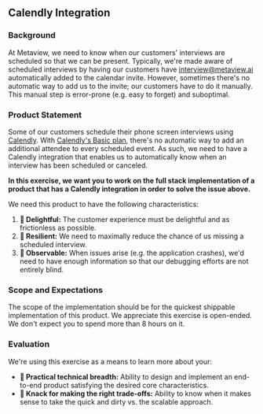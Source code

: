 ## Calendly Integration

### Background

At Metaview, we need to know when our customers' interviews are scheduled so that we can be present. Typically, we're made aware of scheduled interviews by having our customers have interview@metaview.ai automatically added to the calendar invite. However, sometimes there's no automatic way to add us to the invite; our customers have to do it manually. This manual step is error-prone (e.g. easy to forget) and suboptimal.

### Product Statement

Some of our customers schedule their phone screen interviews using [Calendly](https://calendly.com/). With [Calendly's Basic plan](https://calendly.com/pages/pricing), there's no automatic way to add an additional attendee to every scheduled event. As such, we need to have a Calendly integration that enables us to automatically know when an interview has been scheduled or canceled.

**In this exercise, we want you to work on the full stack implementation of a product that has a Calendly integration in order to solve the issue above.**

We need this product to have the following characteristics:

1. **🤗 Delightful:** The customer experience must be delightful and as frictionless as possible.
2. **🔨 Resilient:** We need to maximally reduce the chance of us missing a scheduled interview.
3. **👀 Observable:** When issues arise (e.g. the application crashes), we'd need to have enough information so that our debugging efforts are not entirely blind.

### Scope and Expectations

The scope of the implementation should be for the quickest shippable implementation of this product. We appreciate this exercise is open-ended. We don't expect you to spend more than 8 hours on it.

### Evaluation

We're using this exercise as a means to learn more about your:

- **🐙 Practical technical breadth:** Ability to design and implement an end-to-end product satisfying the desired core characteristics.
- **🚀 Knack for making the right trade-offs:** Ability to know when it makes sense to take the quick and dirty vs. the scalable approach.
